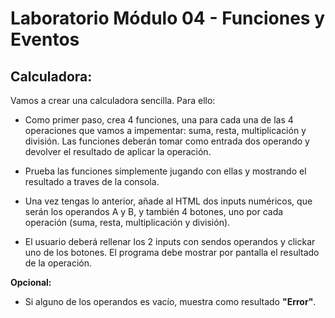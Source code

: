 # Laboratorio Módulo 04 - Funciones y Eventos

## Calculadora:

Vamos a crear una calculadora sencilla. Para ello:

- Como primer paso, crea 4 funciones, una para cada una de las 4 operaciones que vamos a impementar: suma, resta, multiplicación y división. Las funciones deberán tomar como entrada dos operando y devolver el resultado de aplicar la operación.

- Prueba las funciones simplemente jugando con ellas y mostrando el resultado a traves de la consola.

- Una vez tengas lo anterior, añade al HTML dos inputs numéricos, que serán los operandos A y B, y también 4 botones, uno por cada operación (suma, resta, multiplicación y división).

- El usuario deberá rellenar los 2 inputs con sendos operandos y clickar uno de los botones. El programa debe mostrar por pantalla el resultado de la operación.

**Opcional:**

- Si alguno de los operandos es vacío, muestra como resultado **"Error"**.
